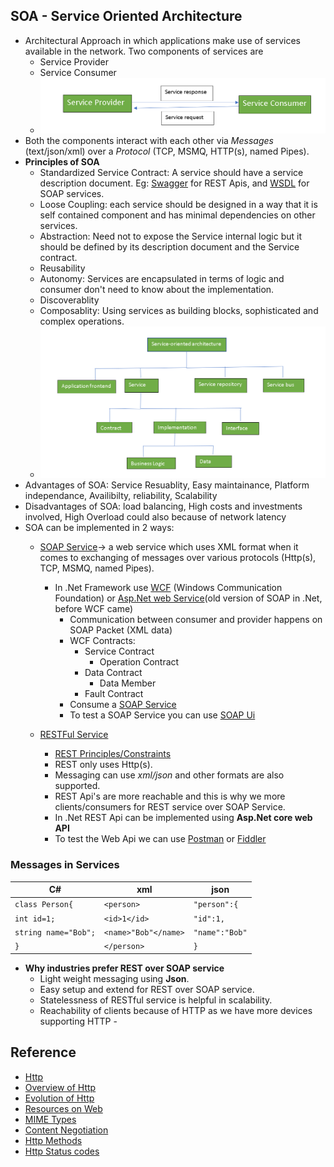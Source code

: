 ## SOA - Service Oriented Architecture
- Architectural Approach in which applications make use of services available in the network. Two components of services are
    - Service Provider
    - Service Consumer
    - ![Image of Service](https://github.com/201019-UiPath/training-code/blob/main/images/Service.png)
- Both the components interact with each other via *Messages* (text/json/xml) over a *Protocol* (TCP, MSMQ, HTTP(s), named Pipes).
- **Principles of SOA**
    - Standardized Service Contract: A service should have a service description document. Eg: [Swagger](https://docs.microsoft.com/en-us/aspnet/core/tutorials/getting-started-with-swashbuckle?view=aspnetcore-3.1&tabs=visual-studio) for REST Apis, and [WSDL](https://www.tutorialspoint.com/wsdl/wsdl_introduction.htm) for SOAP services.
    - Loose Coupling: each service should be designed in a way that it is self contained component and has minimal dependencies on other services.
    - Abstraction: Need not to expose the Service internal logic but it should be defined by its description document and the Service contract.
    - Reusability 
    - Autonomy: Services are encapsulated in terms of logic and consumer don't need to know about the implementation.
    - Discoverablity
    - Composablity: Using services as building blocks, sophisticated and complex operations.
    - ![Image for SOA](https://github.com/201019-UiPath/training-code/blob/main/images/SOA.png)
- Advantages of SOA: Service Resuablity, Easy maintainance, Platform independance, Availibilty, reliability, Scalability
- Disadvantages of SOA: load balancing, High costs and investments involved, High Overload could also because of network latency
- SOA can be implemented in 2 ways:
    - [SOAP Service](https://www.guru99.com/soap-simple-object-access-protocol.html)-> a web service which uses XML format when it comes to exchanging of messages over various protocols (Http(s), TCP, MSMQ, named Pipes).
        - In .Net Framework use [WCF](https://www.tutorialspoint.com/wcf/wcf_architecture.htm) (Windows Communication Foundation) or [Asp.Net web Service](https://www.javatpoint.com/web-services-in-c-sharp)(old version of SOAP in .Net, before WCF came)
            - Communication between consumer and provider happens on SOAP Packet (XML data)
            - WCF Contracts:
                - Service Contract
                    - Operation Contract
                - Data Contract
                    - Data Member
                - Fault Contract
            - Consume a [SOAP Service](https://www.c-sharpcorner.com/article/calling-web-service-using-soap-request/) 
            - To test a SOAP Service you can use [SOAP Ui](https://www.soapui.org/)

    - [RESTFul Service](https://restfulapi.net/rest-architectural-constraints/)
        - [REST Principles/Constraints](https://restfulapi.net/)
        - REST only uses Http(s).
        - Messaging can use *xml/json* and other formats are also supported.
        - REST Api's are more reachable and this is why we more clients/consumers for REST service over SOAP Service.
        - In .Net REST Api can be implemented using **Asp.Net core web API**
        - To test the Web Api we can use [Postman](https://www.postman.com/downloads/) or [Fiddler](https://www.telerik.com/fiddler)
### Messages in Services
|    C#                      |         xml                                   |    json                         |
|----------------------------|-----------------------------------------------|---------------------------------|
|   `class Person{ `             |  `<person>`                                     |  `"person":{ `                    |
|        `int id=1; `          |       `<id>1</id> `                             |          `"id":1,`|
|        `string name="Bob";`  |       `<name>"Bob"</name>`                      |          `"name":"Bob"`|
|    `} `                      |  `</person>`                                    |         `}`|

- **Why industries prefer REST over SOAP service**
    - Light weight messaging using **Json**.
    - Easy setup and extend for REST over SOAP service.
    - Statelessness of RESTful service is helpful in scalability.
    - Reachability of clients because of HTTP as we have more devices supporting HTTP    - 


## Reference
- [Http](https://developer.mozilla.org/en-US/docs/Web/HTTP)
- [Overview of Http](https://developer.mozilla.org/en-US/docs/Web/HTTP/Overview)
- [Evolution of Http](https://developer.mozilla.org/en-US/docs/Web/HTTP/Basics_of_HTTP/Evolution_of_HTTP)
- [Resources on Web](https://developer.mozilla.org/en-US/docs/Web/HTTP/Basics_of_HTTP/Identifying_resources_on_the_Web)
- [MIME Types](https://developer.mozilla.org/en-US/docs/Web/HTTP/Basics_of_HTTP/MIME_types)
- [Content Negotiation](https://developer.mozilla.org/en-US/docs/Web/HTTP/Content_negotiation)
- [Http Methods](https://developer.mozilla.org/en-US/docs/Web/HTTP/Methods)
- [Http Status codes](https://developer.mozilla.org/en-US/docs/Web/HTTP/Status)
